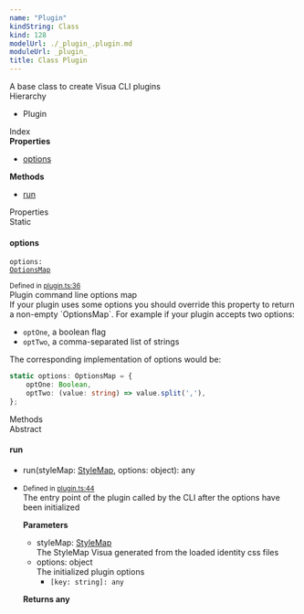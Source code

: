 ```yaml
---
name: "Plugin"
kindString: Class
kind: 128
modelUrl: ./_plugin_.plugin.md
moduleUrl: _plugin_
title: Class Plugin
---
```

<section class="tsd-panel tsd-comment">
<div class="pt-1 tsd-comment">
<div markdown="1">
A base class to create Visua CLI plugins
</div>
</div>
</section>


<section class="pt-2 tsd-panel tsd-hierarchy">
<div class="lead">Hierarchy</div>
<ul class="pl-3 tsd-hierarchy list-style-initial">
<li>
<span class="target">Plugin</span>

</li>
</ul>

</section>





<section >
<div class="lead pb-2">Index</div>
<section class="tsd-panel tsd-index-panel">
<div class="tsd-index-content">
<section class="tsd-index-section ">
<strong>Properties</strong>
<ul>
<li class="tsd-kind-property tsd-parent-kind-class tsd-is-static"><a href="../_plugin_.plugin/#options" class="tsd-kind-icon">options</a></li>
</ul>
</section>
<section class="tsd-index-section ">
<strong>Methods</strong>
<ul>
<li class="tsd-kind-method tsd-parent-kind-class"><a href="../_plugin_.plugin/#run" class="tsd-kind-icon">run</a></li>
</ul>
</section>
</div>
</section>
</section>
<section>
<div class="lead">Properties</div>
<section class="pb-4 pt-2 tsd-kind-property tsd-parent-kind-class tsd-is-static">
<div class="d-flex flex-row">
<div class="h4 pr-1"><span class="badge badge-primary">Static</span></div>
<h4 id="options">options</h4>
</div>

<code class="tsd-signature tsd-kind-icon">options<span class="tsd-signature-symbol">:</span> <a href="../_plugin_/#optionsmap" class="tsd-signature-type">OptionsMap</a></code>

<aside class="tsd-sources pb-2">
<div class="d-flex flex-column">
<small class="text-muted">Defined in <a href="https://github.com/umbopepato/visua/blob/b2262eb/src/plugin.ts#L36">plugin.ts:36</a></small>
</div>
</aside>
<div class="pt-1 tsd-comment">
<div markdown="1">
Plugin command line options map
</div>
<div markdown="1">
If your plugin uses some options you should override this property to return a non-empty `OptionsMap`.
For example if your plugin accepts two options:

- `optOne`, a boolean flag
- `optTwo`, a comma-separated list of strings

The corresponding implementation of options would be:
```typescript
static options: OptionsMap = {
    optOne: Boolean,
    optTwo: (value: string) => value.split(','),
};
```

</div>
</div>




</section>
</section>
<section>
<div class="lead">Methods</div>
<section class="pb-4 pt-2 tsd-kind-method tsd-parent-kind-class">
<div class="d-flex flex-row">
<div class="h4 pr-1"><span class="badge badge-primary">Abstract</span></div>
<h4 id="run">run</h4>
</div>

<ul class="tsd-signatures tsd-kind-method tsd-parent-kind-class">
<li class="tsd-signature tsd-kind-icon">run<span class="tsd-signature-symbol">(</span>styleMap<span class="tsd-signature-symbol">: </span><a href="../_cssom_style_map_.stylemap/" class="tsd-signature-type">StyleMap</a>, options<span class="tsd-signature-symbol">: </span><span class="tsd-signature-type">object</span><span class="tsd-signature-symbol">)</span><span class="tsd-signature-symbol">: </span><span class="tsd-signature-type">any</span></li>
</ul>

<ul class="tsd-descriptions">
<li class="tsd-description">
<aside class="tsd-sources pb-2">
<div class="d-flex flex-column">
<small class="text-muted">Defined in <a href="https://github.com/umbopepato/visua/blob/b2262eb/src/plugin.ts#L44">plugin.ts:44</a></small>
</div>
</aside>
<div class="pt-1 tsd-comment">
<div markdown="1">
The entry point of the plugin called by the CLI after the options have been initialized
</div>
</div>


<strong>Parameters</strong>
<ul class="pl-3 pb-2 list-style-initial">
<li>
<div class="h6 mb-0">styleMap: <a href="../_cssom_style_map_.stylemap/" class="tsd-signature-type">StyleMap</a></div>

<div class="pt-1 tsd-comment">
<div markdown="1">
The StyleMap Visua generated from the loaded identity css files
</div>
</div>

</li>
<li>
<div class="h6 mb-0">options: <span class="tsd-signature-type">object</span></div>

<div class="pt-1 tsd-comment">
<div markdown="1">
The initialized plugin options

</div>
</div>

<ul class="tsd-parameters">
<li class="tsd-parameter-index-signature">
<code><span class="tsd-signature-symbol">[</span>key: <span class="tsd-signature-type">string</span><span class="tsd-signature-symbol">]: </span><span class="tsd-signature-type">any</span></code>


</li>
</ul>
</li>
</ul>

<strong>Returns <span class="tsd-signature-type">any</span></strong>


</li>
</ul>

</section>
</section>
